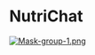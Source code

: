 # NutriChat

[![Mask-group-1.png](https://i.postimg.cc/brWbHsRf/Mask-group-1.png)](https://postimg.cc/RJ1NvC8g)
